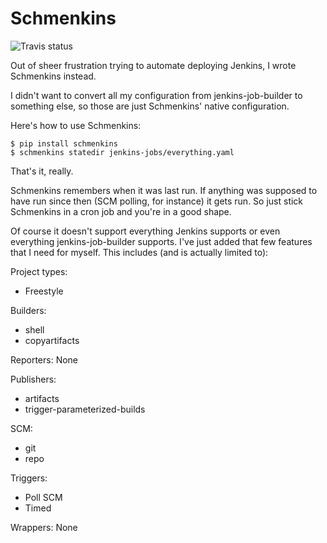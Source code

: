 # Schmenkins

![Travis status](https://travis-ci.org/Linux2Go/schmenkins.svg)

Out of sheer frustration trying to automate deploying Jenkins, I wrote Schmenkins instead.

I didn't want to convert all my configuration from jenkins-job-builder to something else, so those are just Schmenkins' native configuration.

Here's how to use Schmenkins:

    $ pip install schmenkins
    $ schmenkins statedir jenkins-jobs/everything.yaml

That's it, really.

Schmenkins remembers when it was last run. If anything was supposed to have run since then (SCM polling, for instance) it gets run. So just stick Schmenkins in a cron job and you're in a good shape.

Of course it doesn't support everything Jenkins supports or even everything jenkins-job-builder supports. I've just added that few features that I need for myself. This includes (and is actually limited to):

Project types:
 * Freestyle

Builders:
 * shell
 * copyartifacts

Reporters:
None

Publishers:
 * artifacts
 * trigger-parameterized-builds

SCM:
 * git
 * repo

Triggers:
 * Poll SCM
 * Timed

Wrappers:
None
